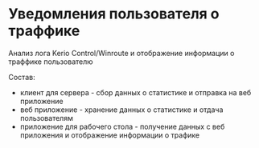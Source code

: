 # Уведомления пользователя о траффике 

Анализ лога Kerio Control/Winroute и отображение информации о траффике пользователю


Состав:

* клиент для сервера - сбор данных  о статистике и отправка на веб приложение
* веб приложение - хранение данных о статистике и отдача пользователям
* приложение для рабочего стола - получение данных с веб приложения и отображение информации о трафике